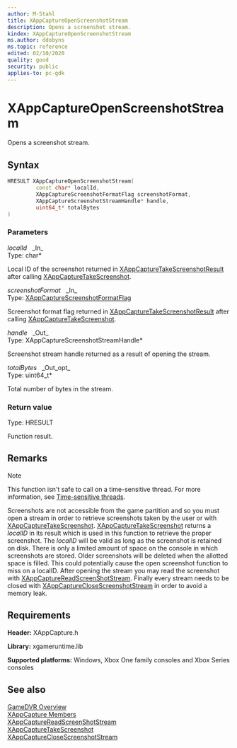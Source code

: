 ```yaml
---
author: M-Stahl
title: XAppCaptureOpenScreenshotStream
description: Opens a screenshot stream.
kindex: XAppCaptureOpenScreenshotStream
ms.author: ddobyns
ms.topic: reference
edited: 02/10/2020
quality: good
security: public
applies-to: pc-gdk
---
```


# XAppCaptureOpenScreenshotStream  

Opens a screenshot stream.  

## Syntax  
  
```cpp
HRESULT XAppCaptureOpenScreenshotStream(  
         const char* localId,  
         XAppCaptureScreenshotFormatFlag screenshotFormat,  
         XAppCaptureScreenshotStreamHandle* handle,  
         uint64_t* totalBytes  
)  
```  
  
### Parameters  
  
*localId* &nbsp;&nbsp;\_In\_  
Type: char*  

  
Local ID of the screenshot returned in [XAppCaptureTakeScreenshotResult](../structs/xappcapturetakescreenshotresult.md) after calling [XAppCaptureTakeScreenshot](xappcapturetakescreenshot.md).  


*screenshotFormat* &nbsp;&nbsp;\_In\_  
Type: [XAppCaptureScreenshotFormatFlag](../enums/xappcapturescreenshotformatflag.md)  

  
Screenshot format flag returned in [XAppCaptureTakeScreenshotResult](../structs/xappcapturetakescreenshotresult.md) after calling [XAppCaptureTakeScreenshot](xappcapturetakescreenshot.md).  


*handle* &nbsp;&nbsp;\_Out\_  
Type: XAppCaptureScreenshotStreamHandle*  

  
Screenshot stream handle returned as a result of opening the stream.  


*totalBytes* &nbsp;&nbsp;\_Out\_opt\_  
Type: uint64_t*  

  
Total number of bytes in the stream.  


  
### Return value
Type: HRESULT
  
Function result.  
  
## Remarks
  > [!NOTE]
> This function isn't safe to call on a time-sensitive thread. For more information, see [Time-sensitive threads](../../../../system/overviews/time-sensitive-threads.md).  
  
Screenshots are not accessible from the game partition and so you must open a stream in order to retrieve screenshots taken by the user or with [XAppCaptureTakeScreenshot](xappcapturetakescreenshot.md). [XAppCaptureTakeScreenshot](xappcapturetakescreenshot.md) returns a *localID* in its result which is used in this function to retrieve the proper screenshot. The *localID* will be valid as long as the screenshot is retained on disk. There is only a limited amount of space on the console in which screenshots are stored. Older screenshots will be deleted when the allotted space is filled. This could potentially cause the open screenshot function to miss on a localID. After opening the stream you may read the screenshot with [XAppCaptureReadScreenShotStream](xappcapturereadscreenshotstream.md). Finally every stream needs to be closed with [XAppCaptureCloseScreenshotStream](xappcaptureclosescreenshotstream.md) in order to avoid a memory leak.
  
## Requirements  
  
**Header:** XAppCapture.h
  
**Library:** xgameruntime.lib
  
**Supported platforms:** Windows, Xbox One family consoles and Xbox Series consoles  
  
## See also  
[GameDVR Overview](../../../../system/overviews/gamedvr-broadcast.md)  
[XAppCapture Members](../xappcapture_members.md)  
[XAppCaptureReadScreenShotStream](xappcapturereadscreenshotstream.md)  
[XAppCaptureTakeScreenshot](xappcapturetakescreenshot.md)  
[XAppCaptureCloseScreenshotStream](xappcaptureclosescreenshotstream.md)  
